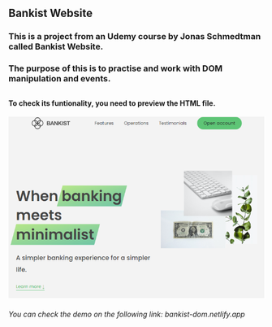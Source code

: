 ## Bankist Website

### This is a project from an Udemy course by Jonas Schmedtman called Bankist Website.

### The purpose of this is to practise and work with DOM manipulation and events.

##

#### To check its funtionality, you need to preview the HTML file.

![alt text](image.png)

###### You can check the demo on the following link: bankist-dom.netlify.app
